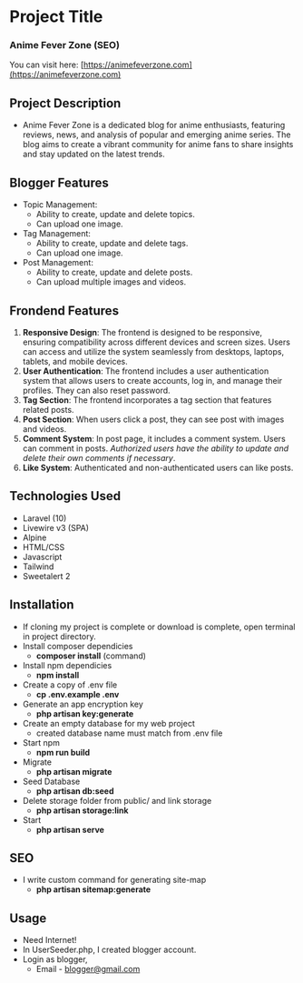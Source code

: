 
# Project Title

### Anime Fever Zone (SEO)

You can visit here: [https://animefeverzone.com](https://animefeverzone.com)

## Project Description

- Anime Fever Zone is a dedicated blog for anime enthusiasts, featuring reviews, news, and analysis of popular and emerging anime series. The blog aims to create a vibrant community for anime fans to share insights and stay updated on the latest trends.

## Blogger Features

- Topic Management:
  - Ability to create, update and delete topics.
  - Can upload one image.
- Tag Management:
  - Ability to create, update and delete tags.
  - Can upload one image.
- Post Management:
  - Ability to create, update and delete posts.
  - Can upload multiple images and videos.

## Frondend Features

1. **Responsive Design**: The frontend is designed to be responsive, ensuring compatibility across different devices and screen sizes. Users can access and utilize the system seamlessly from desktops, laptops, tablets, and mobile devices.
2. **User Authentication**: The frontend includes a user authentication system that allows users to create accounts, log in, and manage their profiles. They can also reset password.
3. **Tag Section**:  The frontend incorporates a tag section that features related posts.
4. **Post Section**: When users click a post, they can see post with images and videos.
7. **Comment System**: In post page, it includes a comment system. Users can comment in posts. *Authorized users have the ability to update and delete their own comments if necessary*.
8. **Like System**: Authenticated and non-authenticated users can like posts.


## Technologies Used 

- Laravel (10)
- Livewire v3 (SPA)
- Alpine
- HTML/CSS
- Javascript
- Tailwind
- Sweetalert 2

## Installation

- If cloning my project is complete or download is complete, open terminal in project directory.
- Install composer dependicies
  - **composer install** (command)
- Install npm dependicies
  - **npm install**
- Create a copy of .env file
  - **cp .env.example .env**
- Generate an app encryption key
  - **php artisan key:generate**
- Create an empty database for my web project
  - created database name must match from .env file
- Start npm 
  - **npm run build**
- Migrate
  - **php artisan migrate**
- Seed Database
  - **php artisan db:seed**
- Delete storage folder from public/ and link storage
  - **php artisan storage:link**
- Start 
  - **php artisan serve**

## SEO  

- I write custom command for generating site-map
  - **php artisan sitemap:generate**

## Usage

- Need Internet!
- In UserSeeder.php, I created blogger account.
- Login as blogger,
  - Email - blogger@gmail.com

